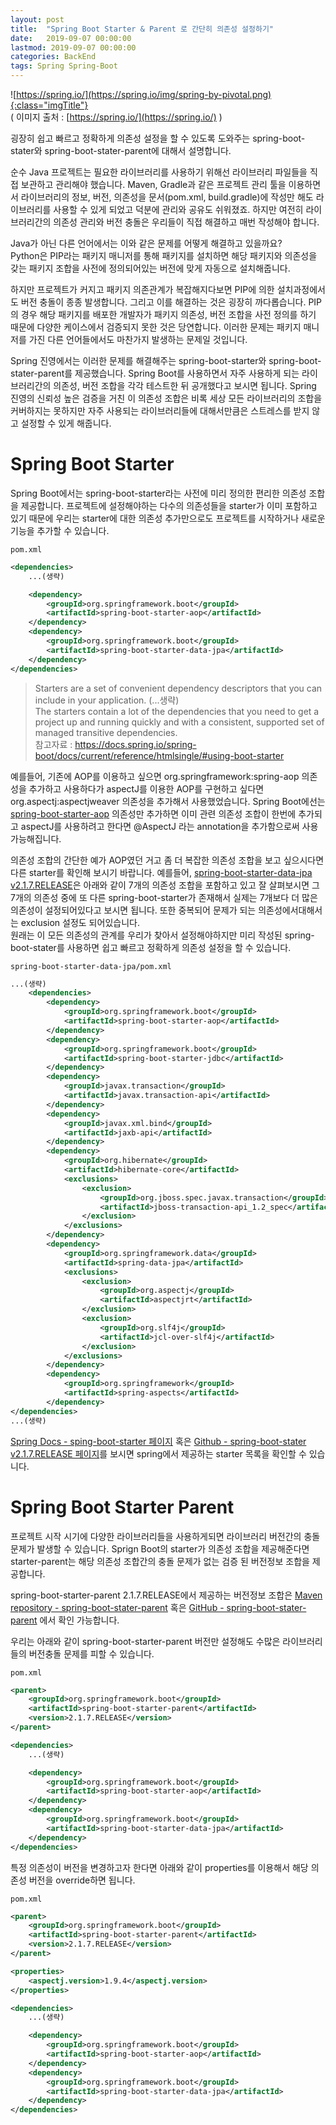 ```yaml
---
layout: post
title:  "Spring Boot Starter & Parent 로 간단히 의존성 설정하기"
date:   2019-09-07 00:00:00 
lastmod: 2019-09-07 00:00:00  
categories: BackEnd
tags: Spring Spring-Boot
---
```


![https://spring.io/](https://spring.io/img/spring-by-pivotal.png){:class="imgTitle"}  
( 이미지 출처 : [https://spring.io/](https://spring.io/) )  

굉장히 쉽고 빠르고 정확하게 의존성 설정을 할 수 있도록 도와주는 spring-boot-stater와 spring-boot-stater-parent에 대해서 설명합니다.  

<!--more-->

순수 Java 프로젝트는 필요한 라이브러리를 사용하기 위해선 라이브러리 파일들을 직접 보관하고 관리해야 했습니다. Maven, Gradle과 같은 프로젝트 관리 툴을 이용하면서 라이브러리의 정보, 버전, 의존성을 문서(pom.xml, build.gradle)에 작성만 해도 라이브러리를 사용할 수 있게 되었고 덕분에 관리와 공유도 쉬워졌죠. 하지만 여전히 라이브러리간의 의존성 관리와 버전 충돌은 우리들이 직접 해결하고 매번 작성해야 합니다.  

Java가 아닌 다른 언어에서는 이와 같은 문제를 어떻게 해결하고 있을까요?  
Python은 PIP라는 패키지 매니저를 통해 패키지를 설치하면 해당 패키지와 의존성을 갖는 패키지 조합을 사전에 정의되어있는 버전에 맞게 자동으로 설치해줍니다.  

하지만 프로젝트가 커지고 패키지 의존관계가 복잡해지다보면 PIP에 의한 설치과정에서도 버전 충돌이 종종 발생합니다. 그리고 이를 해결하는 것은 굉장히 까다롭습니다. PIP의 경우 해당 패키지를 배포한 개발자가 패키지 의존성, 버전 조합을 사전 정의를 하기 때문에 다양한 케이스에서 검증되지 못한 것은 당연합니다. 이러한 문제는 패키지 매니저를 가진 다른 언어들에서도 마찬가지 발생하는 문제일 것입니다.  

Spring 진영에서는 이러한 문제를 해결해주는 spring-boot-starter와 spring-boot-stater-parent를 제공했습니다. Spring Boot를 사용하면서 자주 사용하게 되는 라이브러리간의 의존성, 버전 조합을 각각 테스트한 뒤 공개했다고 보시면 됩니다. Spring 진영의 신뢰성 높은 검증을 거친 이 의존성 조합은 비록 세상 모든 라이브러리의 조합을 커버하지는 못하지만 자주 사용되는 라이브러리들에 대해서만큼은 스트레스를 받지 않고 설정할 수 있게 해줍니다.  

# Spring Boot Starter

Spring Boot에서는 spring-boot-starter라는 사전에 미리 정의한 편리한 의존성 조합을 제공합니다. 프로젝트에 설정해야하는 다수의 의존성들을 starter가 이미 포함하고 있기 때문에 우리는 starter에 대한 의존성 추가만으로도 프로젝트를 시작하거나 새로운 기능을 추가할 수 있습니다.  

```pom.xml```

~~~xml
<dependencies>
    ...(생략)

    <dependency>
        <groupId>org.springframework.boot</groupId>
        <artifactId>spring-boot-starter-aop</artifactId>
    </dependency>
    <dependency>
        <groupId>org.springframework.boot</groupId>
        <artifactId>spring-boot-starter-data-jpa</artifactId>
    </dependency>
</dependencies>
~~~


>Starters are a set of convenient dependency descriptors that you can include in your application. (...생략)  
>The starters contain a lot of the dependencies that you need to get a project up and running quickly and with a consistent, supported set of managed transitive dependencies.  
>참고자료 : https://docs.spring.io/spring-boot/docs/current/reference/htmlsingle/#using-boot-starter  

예를들어, 기존에 AOP를 이용하고 싶으면 org.springframework:spring-aop 의존성을 추가하고 사용하다가 aspectJ를 이용한 AOP를 구현하고 싶다면 org.aspectj:aspectjweaver 의존성을 추가해서 사용했었습니다. Spring Boot에선는 [spring-boot-starter-aop](https://github.com/spring-projects/spring-boot/blob/v2.1.7.RELEASE/spring-boot-project/spring-boot-starters/spring-boot-starter-aop/pom.xml) 의존성만 추가하면 이미 관련 의존성 조합이 한번에 추가되고 aspectJ를 사용하려고 한다면 @AspectJ 라는 annotation을 추가함으로써 사용 가능해집니다.  

의존성 조합의 간단한 예가 AOP였던 거고 좀 더 복잡한 의존성 조합을 보고 싶으시다면 다른 starter를 확인해 보시기 바랍니다. 예를들어, [spring-boot-starter-data-jpa v2.1.7.RELEASE](https://github.com/spring-projects/spring-boot/blob/v2.1.7.RELEASE/spring-boot-project/spring-boot-starters/spring-boot-starter-data-jpa/pom.xml)은 아래와 같이 7개의 의존성 조합을 포함하고 있고 잘 살펴보시면 그 7개의 의존성 중에 또 다른 spring-boot-starter가 존재해서 실제는 7개보다 더 많은 의존성이 설정되어있다고 보시면 됩니다. 또한 중복되어 문제가 되는 의존성에서대해서는 exclusion 설정도 되어있습니다.  
원래는 이 모든 의존성의 관계를 우리가 찾아서 설정해야하지만 미리 작성된 spring-boot-stater를 사용하면 쉽고 빠르고 정확하게 의존성 설정을 할 수 있습니다.  

```spring-boot-starter-data-jpa/pom.xml```

~~~xml
...(생략)
	<dependencies>
		<dependency>
			<groupId>org.springframework.boot</groupId>
			<artifactId>spring-boot-starter-aop</artifactId>
		</dependency>
		<dependency>
			<groupId>org.springframework.boot</groupId>
			<artifactId>spring-boot-starter-jdbc</artifactId>
		</dependency>
		<dependency>
			<groupId>javax.transaction</groupId>
			<artifactId>javax.transaction-api</artifactId>
		</dependency>
		<dependency>
			<groupId>javax.xml.bind</groupId>
			<artifactId>jaxb-api</artifactId>
		</dependency>
		<dependency>
			<groupId>org.hibernate</groupId>
			<artifactId>hibernate-core</artifactId>
			<exclusions>
				<exclusion>
					<groupId>org.jboss.spec.javax.transaction</groupId>
					<artifactId>jboss-transaction-api_1.2_spec</artifactId>
				</exclusion>
			</exclusions>
		</dependency>
		<dependency>
			<groupId>org.springframework.data</groupId>
			<artifactId>spring-data-jpa</artifactId>
			<exclusions>
				<exclusion>
					<groupId>org.aspectj</groupId>
					<artifactId>aspectjrt</artifactId>
				</exclusion>
				<exclusion>
					<groupId>org.slf4j</groupId>
					<artifactId>jcl-over-slf4j</artifactId>
				</exclusion>
			</exclusions>
		</dependency>
		<dependency>
			<groupId>org.springframework</groupId>
			<artifactId>spring-aspects</artifactId>
		</dependency>
</dependencies>
...(생략)
~~~


[Spring Docs - sping-boot-starter 페이지](https://docs.spring.io/spring-boot/docs/current/reference/htmlsingle/#using-boot-starter) 혹은 [Github - spring-boot-stater v2.1.7.RELEASE 페이지](https://github.com/spring-projects/spring-boot/blob/v2.1.7.RELEASE/spring-boot-project/spring-boot-starters)를 보시면 spring에서 제공하는 starter 목록을 확인할 수 있습니다.  


# Spring Boot Starter Parent

프로젝트 시작 시기에 다양한 라이브러리들을 사용하게되면 라이브러리 버전간의 충돌문제가 발생할 수 있습니다. Sprign Boot의 starter가 의존성 조합을 제공해준다면 starter-parent는 해당 의존성 조합간의 충돌 문제가 없는 검증 된 버전정보 조합을 제공합니다.  

spring-boot-starter-parent 2.1.7.RELEASE에서 제공하는 버전정보 조합은 [Maven repository - spring-boot-stater-parent](https://mvnrepository.com/artifact/org.springframework.boot/spring-boot-starter-parent/2.1.7.RELEASE) 혹은 [GitHub - spring-boot-stater-parent](https://github.com/spring-projects/spring-boot/blob/v2.1.7.RELEASE/spring-boot-project/spring-boot-parent/pom.xml) 에서 확인 가능합니다.  

우리는 아래와 같이 spring-boot-starter-parent 버전만 설정해도 수많은 라이브러리들의 버전충돌 문제를 피할 수 있습니다.  

```pom.xml```

~~~xml
<parent>
    <groupId>org.springframework.boot</groupId>
    <artifactId>spring-boot-starter-parent</artifactId>
    <version>2.1.7.RELEASE</version>
</parent>

<dependencies>
    ...(생략)

    <dependency>
        <groupId>org.springframework.boot</groupId>
        <artifactId>spring-boot-starter-aop</artifactId>
    </dependency>
    <dependency>
        <groupId>org.springframework.boot</groupId>
        <artifactId>spring-boot-starter-data-jpa</artifactId>
    </dependency>
</dependencies>
~~~


특정 의존성이 버전을 변경하고자 한다면 아래와 같이 properties를 이용해서 해당 의존성 버전을 override하면 됩니다.  

```pom.xml```

~~~xml
<parent>
    <groupId>org.springframework.boot</groupId>
    <artifactId>spring-boot-starter-parent</artifactId>
    <version>2.1.7.RELEASE</version>
</parent>

<properties>
    <aspectj.version>1.9.4</aspectj.version>
</properties>

<dependencies>
    ...(생략)

    <dependency>
        <groupId>org.springframework.boot</groupId>
        <artifactId>spring-boot-starter-aop</artifactId>
    </dependency>
    <dependency>
        <groupId>org.springframework.boot</groupId>
        <artifactId>spring-boot-starter-data-jpa</artifactId>
    </dependency>
</dependencies>
~~~
